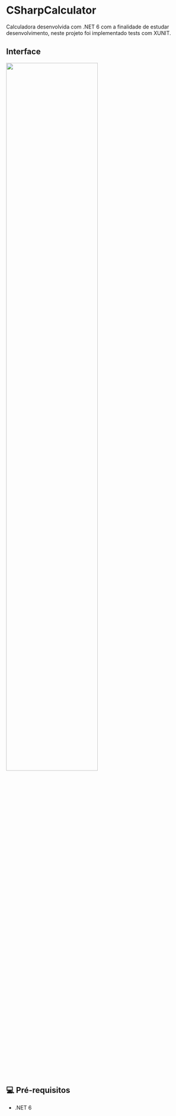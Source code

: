 # CSharpCalculator
Calculadora desenvolvida com .NET 6 com a finalidade de estudar desenvolvimento, neste projeto foi implementado tests com XUNIT.

## Interface
<img src="https://i.ibb.co/Pmb0KJq/Interface-CSharp-Calculator.png" width="70%"></img> 


## 💻 Pré-requisitos
* .NET 6

